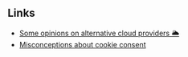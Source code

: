 ## Links 
- [Some opinions on alternative cloud providers 🌥](https://news.ycombinator.com/item?id=31218268)
- [Misconceptions about cookie consent ](https://news.ycombinator.com/item?id=31293093)
